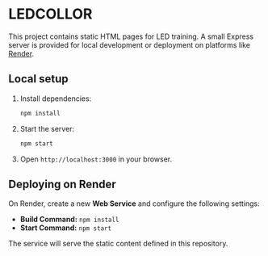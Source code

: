 # LEDCOLLOR

This project contains static HTML pages for LED training. A small Express server is provided for local development or deployment on platforms like [Render](https://render.com/).

## Local setup

1. Install dependencies:
   ```bash
   npm install
   ```
2. Start the server:
   ```bash
   npm start
   ```
3. Open `http://localhost:3000` in your browser.

## Deploying on Render

On Render, create a new **Web Service** and configure the following settings:

- **Build Command:** `npm install`
- **Start Command:** `npm start`

The service will serve the static content defined in this repository.
